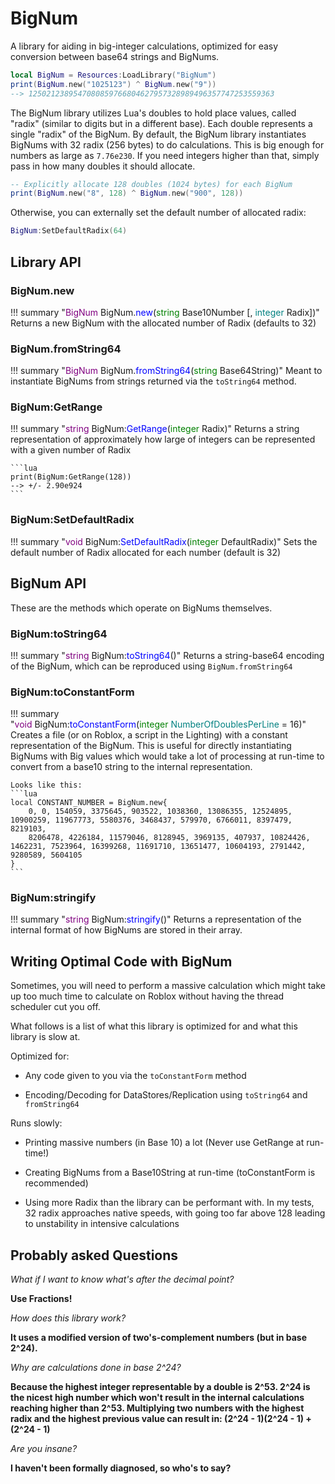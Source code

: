 # BigNum

A library for aiding in big-integer calculations, optimized for easy conversion between base64 strings and BigNums.

```lua
local BigNum = Resources:LoadLibrary("BigNum")
print(BigNum.new("1025123") ^ BigNum.new("9"))
--> 1250212389547080859766804627957328989496357747253559363
```

The BigNum library utilizes Lua's doubles to hold place values, called "radix" (similar to digits but in a different base). Each double represents a single "radix" of the BigNum. By default, the BigNum library instantiates BigNums with 32 radix (256 bytes) to do calculations. This is big enough for numbers as large as `7.76e230`. If you need integers higher than that, simply pass in how many doubles it should allocate.

```lua
-- Explicitly allocate 128 doubles (1024 bytes) for each BigNum
print(BigNum.new("8", 128) ^ BigNum.new("900", 128))
```

Otherwise, you can externally set the default number of allocated radix:

```lua
BigNum:SetDefaultRadix(64)
```

## Library API

### BigNum.new

!!! summary "<span style="color:purple;">BigNum</span>&nbsp;BigNum&period;<span style="color:blue;">new</span>&lpar;<span style="color:green;">string</span>&nbsp;Base10Number&nbsp;&lsqb;&comma;&nbsp;<span style="color:teal;">integer</span>&nbsp;Radix&rsqb;&rpar;"
	Returns a new BigNum with the allocated number of Radix (defaults to 32)

### BigNum.fromString64

!!! summary "<span style="color:purple;">BigNum</span>&nbsp;BigNum&period;<span style="color:blue;">fromString64</span>&lpar;<span style="color:green;">string</span>&nbsp;Base64String&rpar;"
	Meant to instantiate BigNums from strings returned via the `toString64` method.

### BigNum:GetRange

!!! summary "<span style="color:purple;">string</span>&nbsp;BigNum&colon;<span style="color:blue;">GetRange</span>&lpar;<span style="color:green;">integer</span>&nbsp;Radix&rpar;"
	Returns a string representation of approximately how large of integers can be represented with a given number of Radix

	```lua
	print(BigNum:GetRange(128))
	--> +/- 2.90e924
	```

### BigNum:SetDefaultRadix

!!! summary "<span style="color:purple;">void</span>&nbsp;BigNum&colon;<span style="color:blue;">SetDefaultRadix</span>&lpar;<span style="color:green;">integer</span>&nbsp;DefaultRadix&rpar;"
	Sets the default number of Radix allocated for each number (default is 32)

## BigNum API

These are the methods which operate on BigNums themselves.

### BigNum:toString64

!!! summary "<span style="color:purple;">string</span>&nbsp;BigNum&colon;<span style="color:blue;">toString64</span>&lpar;&rpar;"
	Returns a string-base64 encoding of the BigNum, which can be reproduced using `BigNum.fromString64`

### BigNum:toConstantForm
!!! summary "<span style="color:purple;">void</span>&nbsp;BigNum&colon;<span style="color:blue;">toConstantForm</span>&lpar;<span style="color:green;">integer</span>&nbsp;<span style="color:teal;">NumberOfDoublesPerLine</span>&nbsp;&equals;&nbsp;16&rpar;"
	Creates a file (or on Roblox, a script in the Lighting) with a constant representation of the BigNum. This is useful for directly instantiating BigNums with Big values which would take a lot of processing at run-time to convert from a base10 string to the internal representation.

	Looks like this:
	```lua
	local CONSTANT_NUMBER = BigNum.new{
		0, 0, 154059, 3375645, 903522, 1038360, 13086355, 12524895, 10900259, 11967773, 5580376, 3468437, 579970, 6766011, 8397479, 8219103,
		8206478, 4226184, 11579046, 8128945, 3969135, 407937, 10824426, 1462231, 7523964, 16399268, 11691710, 13651477, 10604193, 2791442, 9280589, 5604105
	}
	```

### BigNum:stringify

!!! summary "<span style="color:purple;">string</span>&nbsp;BigNum&colon;<span style="color:blue;">stringify</span>&lpar;&rpar;"
	Returns a representation of the internal format of how BigNums are stored in their array.

## Writing Optimal Code with BigNum

Sometimes, you will need to perform a massive calculation which might take up too much time to calculate on Roblox without having the thread scheduler cut you off.

What follows is a list of what this library is optimized for and what this library is slow at.

Optimized for:

- Any code given to you via the `toConstantForm` method

- Encoding/Decoding for DataStores/Replication using `toString64` and `fromString64`


Runs slowly:

- Printing massive numbers (in Base 10) a lot (Never use GetRange at run-time!)

- Creating BigNums from a Base10String at run-time (toConstantForm is recommended)

- Using more Radix than the library can be performant with. In my tests, 32 radix approaches native speeds, with going too far above 128 leading to unstability in intensive calculations


## Probably asked Questions

*What if I want to know what's after the decimal point?*

**Use Fractions!**

*How does this library work?*

**It uses a modified version of two's-complement numbers (but in base 2^24).**

*Why are calculations done in base 2^24?*

**Because the highest integer representable by a double is 2^53. 2^24 is the nicest high number which won't result in the internal calculations reaching higher than 2^53. Multiplying two numbers with the highest radix and the highest previous value can result in: (2^24 - 1)(2^24 - 1) + (2^24 - 1)**

*Are you insane?*

**I haven't been formally diagnosed, so who's to say?**

